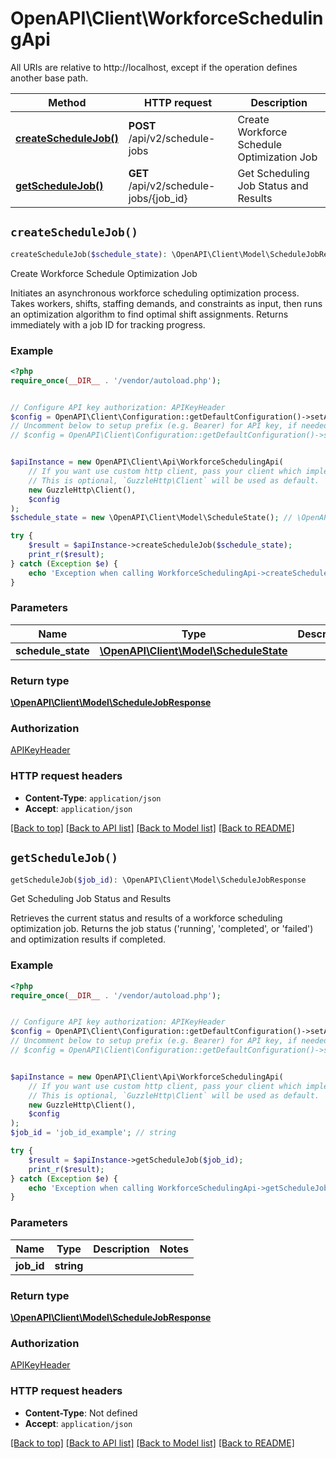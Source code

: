 # OpenAPI\Client\WorkforceSchedulingApi

All URIs are relative to http://localhost, except if the operation defines another base path.

| Method | HTTP request | Description |
| ------------- | ------------- | ------------- |
| [**createScheduleJob()**](WorkforceSchedulingApi.md#createScheduleJob) | **POST** /api/v2/schedule-jobs | Create Workforce Schedule Optimization Job |
| [**getScheduleJob()**](WorkforceSchedulingApi.md#getScheduleJob) | **GET** /api/v2/schedule-jobs/{job_id} | Get Scheduling Job Status and Results |


## `createScheduleJob()`

```php
createScheduleJob($schedule_state): \OpenAPI\Client\Model\ScheduleJobResponse
```

Create Workforce Schedule Optimization Job

Initiates an asynchronous workforce scheduling optimization process. Takes workers, shifts, staffing demands, and constraints as input, then runs an optimization algorithm to find optimal shift assignments. Returns immediately with a job ID for tracking progress.

### Example

```php
<?php
require_once(__DIR__ . '/vendor/autoload.php');


// Configure API key authorization: APIKeyHeader
$config = OpenAPI\Client\Configuration::getDefaultConfiguration()->setApiKey('Pristime-API-Key', 'YOUR_API_KEY');
// Uncomment below to setup prefix (e.g. Bearer) for API key, if needed
// $config = OpenAPI\Client\Configuration::getDefaultConfiguration()->setApiKeyPrefix('Pristime-API-Key', 'Bearer');


$apiInstance = new OpenAPI\Client\Api\WorkforceSchedulingApi(
    // If you want use custom http client, pass your client which implements `GuzzleHttp\ClientInterface`.
    // This is optional, `GuzzleHttp\Client` will be used as default.
    new GuzzleHttp\Client(),
    $config
);
$schedule_state = new \OpenAPI\Client\Model\ScheduleState(); // \OpenAPI\Client\Model\ScheduleState

try {
    $result = $apiInstance->createScheduleJob($schedule_state);
    print_r($result);
} catch (Exception $e) {
    echo 'Exception when calling WorkforceSchedulingApi->createScheduleJob: ', $e->getMessage(), PHP_EOL;
}
```

### Parameters

| Name | Type | Description  | Notes |
| ------------- | ------------- | ------------- | ------------- |
| **schedule_state** | [**\OpenAPI\Client\Model\ScheduleState**](../Model/ScheduleState.md)|  | |

### Return type

[**\OpenAPI\Client\Model\ScheduleJobResponse**](../Model/ScheduleJobResponse.md)

### Authorization

[APIKeyHeader](../../README.md#APIKeyHeader)

### HTTP request headers

- **Content-Type**: `application/json`
- **Accept**: `application/json`

[[Back to top]](#) [[Back to API list]](../../README.md#endpoints)
[[Back to Model list]](../../README.md#models)
[[Back to README]](../../README.md)

## `getScheduleJob()`

```php
getScheduleJob($job_id): \OpenAPI\Client\Model\ScheduleJobResponse
```

Get Scheduling Job Status and Results

Retrieves the current status and results of a workforce scheduling optimization job. Returns the job status ('running', 'completed', or 'failed') and optimization results if completed.

### Example

```php
<?php
require_once(__DIR__ . '/vendor/autoload.php');


// Configure API key authorization: APIKeyHeader
$config = OpenAPI\Client\Configuration::getDefaultConfiguration()->setApiKey('Pristime-API-Key', 'YOUR_API_KEY');
// Uncomment below to setup prefix (e.g. Bearer) for API key, if needed
// $config = OpenAPI\Client\Configuration::getDefaultConfiguration()->setApiKeyPrefix('Pristime-API-Key', 'Bearer');


$apiInstance = new OpenAPI\Client\Api\WorkforceSchedulingApi(
    // If you want use custom http client, pass your client which implements `GuzzleHttp\ClientInterface`.
    // This is optional, `GuzzleHttp\Client` will be used as default.
    new GuzzleHttp\Client(),
    $config
);
$job_id = 'job_id_example'; // string

try {
    $result = $apiInstance->getScheduleJob($job_id);
    print_r($result);
} catch (Exception $e) {
    echo 'Exception when calling WorkforceSchedulingApi->getScheduleJob: ', $e->getMessage(), PHP_EOL;
}
```

### Parameters

| Name | Type | Description  | Notes |
| ------------- | ------------- | ------------- | ------------- |
| **job_id** | **string**|  | |

### Return type

[**\OpenAPI\Client\Model\ScheduleJobResponse**](../Model/ScheduleJobResponse.md)

### Authorization

[APIKeyHeader](../../README.md#APIKeyHeader)

### HTTP request headers

- **Content-Type**: Not defined
- **Accept**: `application/json`

[[Back to top]](#) [[Back to API list]](../../README.md#endpoints)
[[Back to Model list]](../../README.md#models)
[[Back to README]](../../README.md)
